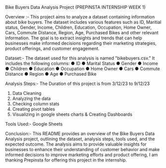 Bike Buyers Data Analysis Project (PREPINSTA INTERNSHIP WEEK 1)

Overview :- This project aims to analyze a dataset containing information about bike buyers. The dataset includes various features such as ID, Maritial status, Gender, Income, Children, Education, Occupation, Home Owner, Cars, Commute Distance, Region, Age, Purchased Bikes and other relevant information. The goal is to extract insights and trends that can help businesses make informed decisions regarding their marketing strategies, product offerings, and customer engagement.

Dataset:- The dataset used for this analysis is named "bikebuyers.csv." It includes the following columns:
●	ID 
●	Marital Status 
●	Gender 
●	Income 
●	Children 
●	Education 
●	Occupation 
●	Home Owner 
●	Cars 
●	Commute Distance 
●	Region 
●	Age 
●	Purchased Bike

Analysis Steps:-
The Duration of this project is from 3/12/23 to 9/12/23

1) Data Cleaning
2) Analyzing the data
3) Checking column stats
4) Creating pivot tables
5) Visualizing in google sheets charts & Creating Dashboards

Tools Used:- Google Sheets

Conclusion:- This README provides an overview of the Bike Buyers Data Analysis project, outlining the dataset, analysis steps, tools used, and the expected outcome. The analysis aims to provide valuable insights for businesses to enhance their understanding of customer behavior and make informed decisions to improve marketing efforts and product offering, I am thanking Prepinsta for offering this project in the internship.
